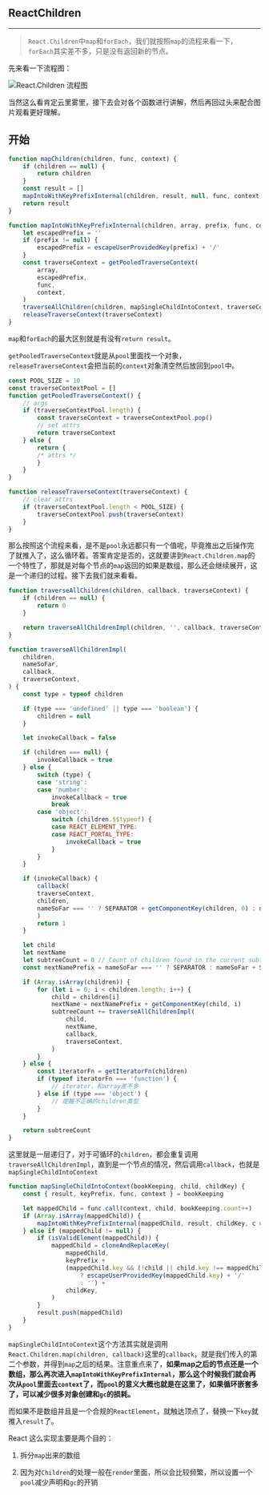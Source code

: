 **ReactChildren**
---
***

> `React.Children`中`map`和`forEach`，我们就按照`map`的流程来看一下，`forEach`其实差不多，只是没有返回新的节点。

先来看一下流程图：

![React.Children 流程图](https://pozvqg.dm.files.1drv.com/y4mmeXuR-FkgNj-8c2xEInueibhFoYSEdG7un9nWggJFV1nYGsjb6S8m0D776nWAyuXHwKz1kCVMelh96STs4RYe9EVppRjlQyiu7jwrPqH9iM-cR4YPS7UbJkFTZHg62yMg6k8n_c-DMQOoEzZhvmCdR8LAEPFY4JQvypWYj3LF1EpeR5zp6OIfkPOk3qei4Qwz903Q9lxtWpavsva6TceyQ?width=768&height=1152&cropmode=none)

当然这么看肯定云里雾里，接下去会对各个函数进行讲解，然后再回过头来配合图片观看更好理解。

**开始**
---

```javascript
function mapChildren(children, func, context) {
    if (children == null) {
        return children
    }
    const result = []
    mapIntoWithKeyPrefixInternal(children, result, null, func, context)
    return result
}

function mapIntoWithKeyPrefixInternal(children, array, prefix, func, context) {
    let escapedPrefix = ''
    if (prefix != null) {
        escapedPrefix = escapeUserProvidedKey(prefix) + '/'
    }
    const traverseContext = getPooledTraverseContext(
        array,
        escapedPrefix,
        func,
        context,
    )
    traverseAllChildren(children, mapSingleChildIntoContext, traverseContext)
    releaseTraverseContext(traverseContext)
}
```

`map`和`forEach`的最大区别就是有没有`return result`。

`getPooledTraverseContext`就是从`pool`里面找一个对象，`releaseTraverseContext`会把当前的`context`对象清空然后放回到`pool`中。

```javascript
const POOL_SIZE = 10
const traverseContextPool = []
function getPooledTraverseContext() {
    // args
    if (traverseContextPool.length) {
        const traverseContext = traverseContextPool.pop()
        // set attrs
        return traverseContext
    } else {
        return {
        /* attrs */
        }
    }
}

function releaseTraverseContext(traverseContext) {
    // clear attrs
    if (traverseContextPool.length < POOL_SIZE) {
        traverseContextPool.push(traverseContext)
    }
}
```

那么按照这个流程来看，是不是`pool`永远都只有一个值呢，毕竟推出之后操作完了就推入了，这么循环着。答案肯定是否的，这就要讲到`React.Children.map`的一个特性了，那就是对每个节点的`map`返回的如果是数组，那么还会继续展开，这是一个递归的过程。接下去我们就来看看。

```javascript
function traverseAllChildren(children, callback, traverseContext) {
    if (children == null) {
        return 0
    }

    return traverseAllChildrenImpl(children, '', callback, traverseContext)
}

function traverseAllChildrenImpl(
    children,
    nameSoFar,
    callback,
    traverseContext,
) {
    const type = typeof children

    if (type === 'undefined' || type === 'boolean') {
        children = null
    }

    let invokeCallback = false

    if (children === null) {
        invokeCallback = true
    } else {
        switch (type) {
        case 'string':
        case 'number':
            invokeCallback = true
            break
        case 'object':
            switch (children.$$typeof) {
            case REACT_ELEMENT_TYPE:
            case REACT_PORTAL_TYPE:
                invokeCallback = true
            }
        }
    }

    if (invokeCallback) {
        callback(
        traverseContext,
        children,
        nameSoFar === '' ? SEPARATOR + getComponentKey(children, 0) : nameSoFar,
        )
        return 1
    }

    let child
    let nextName
    let subtreeCount = 0 // Count of children found in the current subtree.
    const nextNamePrefix = nameSoFar === '' ? SEPARATOR : nameSoFar + SUBSEPARATOR

    if (Array.isArray(children)) {
        for (let i = 0; i < children.length; i++) {
            child = children[i]
            nextName = nextNamePrefix + getComponentKey(child, i)
            subtreeCount += traverseAllChildrenImpl(
                child,
                nextName,
                callback,
                traverseContext,
            )
        }
    } else {
        const iteratorFn = getIteratorFn(children)
        if (typeof iteratorFn === 'function') {
            // iterator，和array差不多
        } else if (type === 'object') {
            // 提醒不正确的children类型
        }
    }

    return subtreeCount
}
```

这里就是一层递归了，对于可循环的`children`，都会重复调用`traverseAllChildrenImpl`，直到是一个节点的情况，然后调用`callback`，也就是`mapSingleChildIntoContext`

```javascript
function mapSingleChildIntoContext(bookKeeping, child, childKey) {
    const { result, keyPrefix, func, context } = bookKeeping

    let mappedChild = func.call(context, child, bookKeeping.count++)
    if (Array.isArray(mappedChild)) {
        mapIntoWithKeyPrefixInternal(mappedChild, result, childKey, c => c)
    } else if (mappedChild != null) {
        if (isValidElement(mappedChild)) {
            mappedChild = cloneAndReplaceKey(
                mappedChild,
                keyPrefix +
                (mappedChild.key && (!child || child.key !== mappedChild.key)
                    ? escapeUserProvidedKey(mappedChild.key) + '/'
                    : '') +
                childKey,
            )
        }
        result.push(mappedChild)
    }
}
```

`mapSingleChildIntoContext`这个方法其实就是调用`React.Children.map(children, callback)`这里的`callback`，就是我们传入的第二个参数，并得到`map`之后的结果。注意重点来了，**如果map之后的节点还是一个数组，那么再次进入`mapIntoWithKeyPrefixInternal`，那么这个时候我们就会再次从`pool`里面去`context`了，而`pool`的意义大概也就是在这里了，如果循环嵌套多了，可以减少很多对象创建和`gc`的损耗。**

而如果不是数组并且是一个合规的`ReactElement`，就触达顶点了，替换一下`key`就推入`result`了。

React 这么实现主要是两个目的：

1. 拆分`map`出来的数组

2. 因为对`Children`的处理一般在`render`里面，所以会比较频繁，所以设置一个`pool`减少声明和`gc`的开销